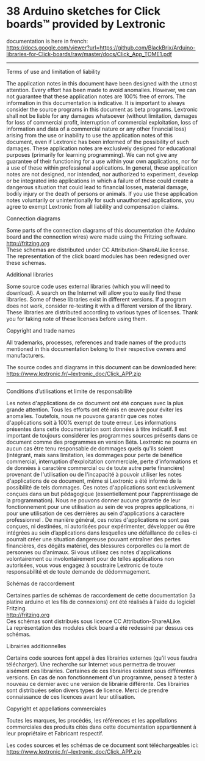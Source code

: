 # 38 Arduino sketches for Click boards™ provided by Lextronic

documentation is here in french:  
https://docs.google.com/viewer?url=https://github.com/BlackBrix/Arduino-libraries-for-Click-boards/raw/master/docs/Click_App_TOME1.pdf  
    
----  

Terms of use and limitation of liability  
  
The application notes in this document have been designed with the utmost attention. Every effort has been made to avoid anomalies. However, we can not guarantee that these application notes are 100% free of errors. The information in this documentation is indicative. It is important to always consider the source programs in this document as beta programs. Lextronic shall not be liable for any damages whatsoever (without limitation, damages for loss of commercial profit, interruption of commercial exploitation, loss of information and data of a commercial nature or any other financial loss) arising from the use or inability to use the application notes of this document, even if Lextronic has been informed of the possibility of such damages. These application notes are exclusively designed for educational purposes (primarily for learning programming). We can not give any guarantee of their functioning for a use within your own applications, nor for a use of these within professional applications. In general, these application notes are not designed, nor intended, nor authorized to experiment, develop or be integrated into applications in which a failure of these could create a dangerous situation that could lead to financial losses, material damage, bodily injury or the death of persons or animals. If you use these application notes voluntarily or unintentionally for such unauthorized applications, you agree to exempt Lextronic from all liability and compensation claims.  


Connection diagrams  

Some parts of the connection diagrams of this documentation (the Arduino board and the connection wires) were made using the Fritzing software.  
http://fritzing.org  
These schemas are distributed under CC Attribution-ShareALike license.  
The representation of the click board modules has been redesigned over these schemas.  


Additional libraries  

Some source code uses external libraries (which you will need to download). A search on the Internet will allow you to easily find these libraries. Some of these libraries exist in different versions. If a program does not work, consider re-testing it with a different version of the library. These libraries are distributed according to various types of licenses. Thank you for taking note of these licenses before using them.  


Copyright and trade names  

All trademarks, processes, references and trade names of the products mentioned in this documentation belong to their respective owners and manufacturers.  

The source codes and diagrams in this document can be downloaded here:  
https://www.lextronic.fr/~lextronic_doc/Click_APP.zip  

----  
      
Conditions d’utilisations et limite de responsabilité  

Les notes d'applications de ce document ont été conçues avec la plus grande attention. Tous les efforts ont été mis en œuvre pour éviter les anomalies. Toutefois, nous ne pouvons garantir que ces notes d'applications soit à 100% exempt de toute erreur. Les informations présentes dans cette documentation sont données à titre indicatif. Il est important de toujours considérer les programmes sources présents dans ce document comme des programmes en version Béta. Lextronic ne pourra en aucun cas être tenu responsable de dommages quels qu'ils soient (intégrant, mais sans limitation, les dommages pour perte de bénéfice commercial, interruption d'exploitation commerciale, perte d’informations et de données à caractère commercial ou de toute autre perte financière) provenant de l'utilisation ou de l'incapacité à pouvoir utiliser les notes d'applications de ce document, même si Lextronic a été informé de la possibilité de tels dommages. Ces notes d'applications sont exclusivement conçues dans un but pédagogique (essentiellement pour l'apprentissage de la programmation). Nous ne pouvons donner aucune garantie de leur fonctionnement pour une utilisation au sein de vos propres applications, ni pour une utilisation de ces dernières au sein d'applications à caractère professionnel . De manière général, ces notes d'applications ne sont pas conçues, ni destinées, ni autorisées pour expérimenter, développer ou être intégrées au sein d’applications dans lesquelles une défaillance de celles-ci pourrait créer une situation dangereuse pouvant entraîner des pertes financières, des dégâts matériel, des blessures corporelles ou la mort de personnes ou d’animaux. Si vous utilisez ces notes d'applications volontairement ou involontairement pour de telles applications non autorisées, vous vous engagez à soustraire Lextronic de toute responsabilité et de toute demande de dédommagement.  
  
  
Schémas de raccordement  

Certaines parties de schémas de raccordement de cette documentation (la platine arduino et les fils de connexions) ont été réalisés à l'aide du logiciel Fritzing.  
http://fritzing.org  
Ces schémas sont distribués sous licence CC Attribution-ShareALike.  
La représentation des modules click board a été redessiné par dessus ces schémas.  


Librairies additionnelles  

Certains code sources font appel à des librairies externes (qu'il vous faudra télécharger). Une recherche sur Internet vous permettra de trouver aisément ces librairies. Certaines de ces librairies existent sous différentes versions. En cas de non fonctionnement d'un programme, pensez à tester à nouveau ce dernier avec une version de librairie différente. Ces librairies sont distribuées selon divers types de licence. Merci de prendre connaissance de ces licences avant leur utilisation.


Copyright et appellations commerciales  

Toutes les marques, les procédés, les références et les appellations commerciales des produits cités dans cette documentation appartiennent à leur propriétaire et Fabricant respectif.  
  
Les codes sources et les schémas de ce document sont téléchargeables ici:  
https://www.lextronic.fr/~lextronic_doc/Click_APP.zip
